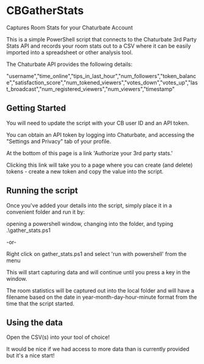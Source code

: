 # CBGatherStats
Captures Room Stats for your Chaturbate Account

This is a simple PowerShell script that connects to the Chaturbate 3rd Party Stats API and records your room stats out to a CSV where it can be easily imported into a spreadsheet or other analysis tool.

The Chaturbate API provides the following details:

"username","time_online","tips_in_last_hour","num_followers","token_balance","satisfaction_score","num_tokened_viewers","votes_down","votes_up","last_broadcast","num_registered_viewers","num_viewers","timestamp"

## Getting Started

You will need to update the script with your CB user ID and an API token.

You can obtain an API token by logging into Chaturbate, and accessing the "Settings and Privacy" tab of your profile.

At the bottom of this page is a link 'Authorize your 3rd party stats.'

Clicking this link will take you to a page where you can create (and delete) tokens - create a new token and copy the value into the script.

## Running the script

Once you've added your details into the script, simply place it in a convenient folder and run it by:

  opening a powershell window, changing into the folder, and typing .\gather_stats.ps1
  
  -or-
  
  Right click on gather_stats.ps1 and select 'run with powershell' from the menu

This will start capturing data and will continue until you press a key in the window.

The room statistics will be captured out into the local folder and will have a filename based on the date in year-month-day-hour-minute format from the time that the script started.

## Using the data

Open the CSV(s) into your tool of choice!

It would be nice if we had access to more data than is currently provided but it's a nice start!
